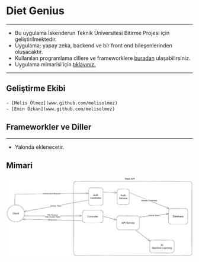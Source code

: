 # Diet Genius

_____

- Bu uygulama İskenderun Teknik Üniversitesi Bitirme Projesi için geliştirilmektedir.
- Uygulama; yapay zeka, backend ve bir front end bileşenlerinden oluşacaktır.
- Kullanılan programlama dillere ve frameworklere [buradan](#frameworkler-ve-diller) ulaşabilirsiniz.
- Uygulama mimarisi için [tıklayınız.](#Mimari)

________

## Geliştirme Ekibi

    - [Melis Ölmez](www.github.com/melisolmez)
    - [Emin Özkan](www.github.com/melisolmez)


## Frameworkler ve Diller
______
- Yakında eklenecetir.


## Mimari

![mimari](https://github.com/DietGenius/.github/blob/main/application-architecture.png)
